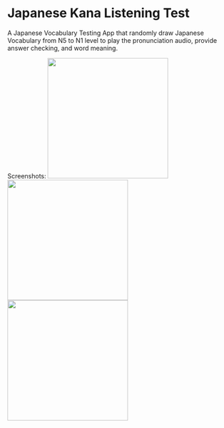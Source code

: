 # Japanese Kana Listening Test

A Japanese Vocabulary Testing App that randomly draw Japanese Vocabulary from N5 to N1 level to play the pronunciation audio, provide answer checking, and word meaning.

Screenshots:
<img src="https://raw.githubusercontent.com/eric19960304/Kana-Listening-Test/master/demo/1.jpg" width="270"> <img src="https://raw.githubusercontent.com/eric19960304/Kana-Listening-Test/master/demo/2.jpg" width="270"> <img src="https://raw.githubusercontent.com/eric19960304/Kana-Listening-Test/master/demo/3.jpg" width="270">